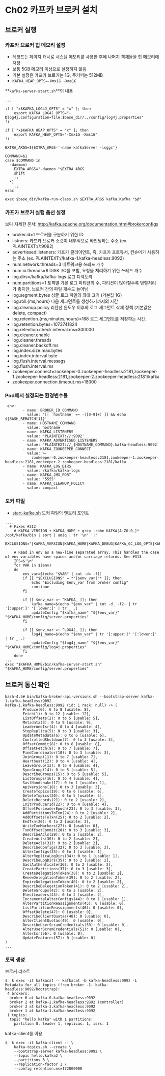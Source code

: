 # Ch02 카프카 브로커 설치

## 브로커 실행 

### 카프카 브로커 힙 메모리 설정

- 레코드는 페이지 캐시로 시스템 메모리를 사용한 후에 나머지 객체들을 힙 메모리에 저장
- 보통 5GB 메모리 이상으로 설정하지 않음
- 기본 설정은 카프카 브로커는 1G, 주키퍼는 512MB
- `KAFKA_HEAP_OPTS=-Xmx1G -Xms1G`


**`kafka-server-start.sh`**의 내용

```
...

if [ "x$KAFKA_LOG4J_OPTS" = "x" ]; then
    export KAFKA_LOG4J_OPTS="-Dlog4j.configuration=file:$base_dir/../config/log4j.properties"
fi

if [ "x$KAFKA_HEAP_OPTS" = "x" ]; then
    export KAFKA_HEAP_OPTS="-Xmx1G -Xms1G"
fi

EXTRA_ARGS=${EXTRA_ARGS-'-name kafkaServer -loggc'}

COMMAND=$1
case $COMMAND in
  -daemon)
    EXTRA_ARGS="-daemon "$EXTRA_ARGS
    shift
    ;;
  *)
    ;;
esac

exec $base_dir/kafka-run-class.sh $EXTRA_ARGS kafka.Kafka "$@"
```

### 카프카 브로커 실행 옵션 설정 

보다 자세한 문서: http://kafka.apache.org/documentation.html#brokerconfigs

- broker.id=1 브로커를 구분하기 위한 ID
- listners: 카프카 브로커 소켓이 내부적으로 바인딩하는 주소 (ex. PLAINTEXT://:9092)
- advertiesed.listeners: 카프카 클라이언트, 즉, 카프카 프로듀서, 컨슈머가 사용하는 주소 (ex. PLAINTEXT://kafka-1.kafka-headless:9092)
- num.network.threads=3 네트워크용 쓰레드 개수
- num.io.threads=8 DISK I/O를 포함, 요청을 처리하기 위한 쓰레드 개수 
- log.dirs=/kafka/kafka-logs 로그 디렉토리
- num.partitions=1 토픽별 기본 로그 파티션의 수, 파티션이 많아질수록 병렬처리가 좋지만, 브로커 간의 파일 개수도 늘어남
- log.segment.bytes 싱글 로그 파일의 최대 크기 (기본값 1G)
- log.roll.{ms,hours} 다음 세그먼트를 생성하기까지의 시간
- log.cleanup.policy 리텐선 윈도우 이후의 로그 세그먼트 삭제 정책 (기본값은 delete, compact)
- log.retention.{ms,minutes,hours}=168 로그 세그먼트를 저장하는 시간. 
- log.retention.bytes=1073741824
- log.retention.check.interval.ms=300000
- log.cleaner.enable
- log.cleaner.threads
- log.cleaner.backoff.ms
- log.index.size.max.bytes
- log.index.interval.byte
- log.flush.interval.messags
- log.flush.interval.ms
- zookeeper.connect=zookeeper-0.zookeeper-headless:2181,zookeeper-1.zookeeper-headless:2181,zookeeper-2.zookeeper-headless:2181/kafka
- zookeeper.connection.timeout.ms=18000

### Pod에서 설정되는 환경변수들

```
 env:
        - name: BROKER_ID_COMMAND
          value: '[[ `hostname` =~ -([0-9]+) ]] && echo ${BASH_REMATCH[1]}'
        - name: HOSTNAME_COMMAND
          value: hostname
        - name: KAFKA_LISTENERS
          value: 'PLAINTEXT://:9092'
        - name: KAFKA_ADVERTISED_LISTENERS
          value: 'PLAINTEXT://_{HOSTNAME_COMMAND}.kafka-headless:9092'
        - name: KAFKA_ZOOKEEPER_CONNECT
          value: >-
            zookeeper-0.zookeeper-headless:2181,zookeeper-1.zookeeper-headless:2181,zookeeper-2.zookeeper-headless:2181/kafka
        - name: KAFKA_LOG_DIRS
          value: /kafka/kafka-logs
        - name: KAFKA_JMX_PORT
          value: '5555'
        - name: KAFKA_CLEANUP_POLICY
          value: compact
```

### 도커 파일

- [start-kafka.sh](https://github.com/wurstmeister/kafka-docker/blob/master/start-kafka.sh)  도커 파일의 엔트리 포인트 

```
....
  # Fixes #312
    # KAFKA_VERSION + KAFKA_HOME + grep -rohe KAFKA[A-Z0-0_]* /opt/kafka/bin | sort | uniq | tr '\n' '|'
    EXCLUSIONS="|KAFKA_VERSION|KAFKA_HOME|KAFKA_DEBUG|KAFKA_GC_LOG_OPTS|KAFKA_HEAP_OPTS|KAFKA_JMX_OPTS|KAFKA_JVM_PERFORMANCE_OPTS|KAFKA_LOG|KAFKA_OPTS|"

    # Read in env as a new-line separated array. This handles the case of env variables have spaces and/or carriage returns. See #313
    IFS=$'\n'
    for VAR in $(env)
    do
        env_var=$(echo "$VAR" | cut -d= -f1)
        if [[ "$EXCLUSIONS" = *"|$env_var|"* ]]; then
            echo "Excluding $env_var from broker config"
            continue
        fi

        if [[ $env_var =~ ^KAFKA_ ]]; then
            kafka_name=$(echo "$env_var" | cut -d_ -f2- | tr '[:upper:]' '[:lower:]' | tr _ .)
            updateConfig "$kafka_name" "${!env_var}" "$KAFKA_HOME/config/server.properties"
        fi

        if [[ $env_var =~ ^LOG4J_ ]]; then
            log4j_name=$(echo "$env_var" | tr '[:upper:]' '[:lower:]' | tr _ .)
            updateConfig "$log4j_name" "${!env_var}" "$KAFKA_HOME/config/log4j.properties"
        fi
    done
...
exec "$KAFKA_HOME/bin/kafka-server-start.sh" "$KAFKA_HOME/config/server.properties"
```

## 브로커 통신 확인

```
bash-4.4# bin/kafka-broker-api-versions.sh --bootstrap-server kafka-1.kafka-headless:9092
kafka-1.kafka-headless:9092 (id: 1 rack: null) -> (
        Produce(0): 0 to 8 [usable: 8],
        Fetch(1): 0 to 12 [usable: 12],
        ListOffsets(2): 0 to 5 [usable: 5],
        Metadata(3): 0 to 9 [usable: 9],
        LeaderAndIsr(4): 0 to 4 [usable: 4],
        StopReplica(5): 0 to 3 [usable: 3],
        UpdateMetadata(6): 0 to 6 [usable: 6],
        ControlledShutdown(7): 0 to 3 [usable: 3],
        OffsetCommit(8): 0 to 8 [usable: 8],
        OffsetFetch(9): 0 to 7 [usable: 7],
        FindCoordinator(10): 0 to 3 [usable: 3],
        JoinGroup(11): 0 to 7 [usable: 7],
        Heartbeat(12): 0 to 4 [usable: 4],
        LeaveGroup(13): 0 to 4 [usable: 4],
        SyncGroup(14): 0 to 5 [usable: 5],
        DescribeGroups(15): 0 to 5 [usable: 5],
        ListGroups(16): 0 to 4 [usable: 4],
        SaslHandshake(17): 0 to 1 [usable: 1],
        ApiVersions(18): 0 to 3 [usable: 3],
        CreateTopics(19): 0 to 6 [usable: 6],
        DeleteTopics(20): 0 to 5 [usable: 5],
        DeleteRecords(21): 0 to 2 [usable: 2],
        InitProducerId(22): 0 to 4 [usable: 4],
        OffsetForLeaderEpoch(23): 0 to 3 [usable: 3],
        AddPartitionsToTxn(24): 0 to 2 [usable: 2],
        AddOffsetsToTxn(25): 0 to 2 [usable: 2],
        EndTxn(26): 0 to 2 [usable: 2],
        WriteTxnMarkers(27): 0 [usable: 0],
        TxnOffsetCommit(28): 0 to 3 [usable: 3],
        DescribeAcls(29): 0 to 2 [usable: 2],
        CreateAcls(30): 0 to 2 [usable: 2],
        DeleteAcls(31): 0 to 2 [usable: 2],
        DescribeConfigs(32): 0 to 3 [usable: 3],
        AlterConfigs(33): 0 to 1 [usable: 1],
        AlterReplicaLogDirs(34): 0 to 1 [usable: 1],
        DescribeLogDirs(35): 0 to 2 [usable: 2],
        SaslAuthenticate(36): 0 to 2 [usable: 2],
        CreatePartitions(37): 0 to 3 [usable: 3],
        CreateDelegationToken(38): 0 to 2 [usable: 2],
        RenewDelegationToken(39): 0 to 2 [usable: 2],
        ExpireDelegationToken(40): 0 to 2 [usable: 2],
        DescribeDelegationToken(41): 0 to 2 [usable: 2],
        DeleteGroups(42): 0 to 2 [usable: 2],
        ElectLeaders(43): 0 to 2 [usable: 2],
        IncrementalAlterConfigs(44): 0 to 1 [usable: 1],
        AlterPartitionReassignments(45): 0 [usable: 0],
        ListPartitionReassignments(46): 0 [usable: 0],
        OffsetDelete(47): 0 [usable: 0],
        DescribeClientQuotas(48): 0 [usable: 0],
        AlterClientQuotas(49): 0 [usable: 0],
        DescribeUserScramCredentials(50): 0 [usable: 0],
        AlterUserScramCredentials(51): 0 [usable: 0],
        AlterIsr(56): 0 [usable: 0],
        UpdateFeatures(57): 0 [usable: 0]
)
...
```

### 토픽 생성

브로커 리스트 

```
$  k exec -it kafkacat -- kafkacat -b kafka-headless:9092 -L
Metadata for all topics (from broker -1: kafka-headless:9092/bootstrap):
 4 brokers:
  broker 0 at kafka-0.kafka-headless:9092
  broker 2 at kafka-2.kafka-headless:9092 (controller)
  broker 3 at kafka-3.kafka-headless:9092
  broker 1 at kafka-1.kafka-headless:9092
 1 topics:
  topic "hello.kafka" with 1 partitions:
    partition 0, leader 1, replicas: 1, isrs: 1
```

kafka-client를 이용

```
$  k exec -it kafka-client -- \
	kafka-topics.sh --create \
	--bootstrap-server kafka-headless:9092 \
	--topic hello.kafka2 \
	--partitions 3 \
	--replication-factor 1 \
	--config retention.ms=172800000
```
